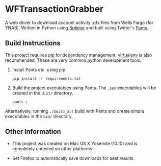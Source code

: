 WFTransactionGrabber
=================

A web driver to download account activity .qfx files from Wells Fargo (for YNAB). Written in Python using [Splinter](http://splinter.cobrateam.info/) and built using Twitter's [Pants](https://pantsbuild.github.io/).


Build Instructions
------------------

This project requires [pip](https://pypi.python.org/pypi/pip) for dependency management. [virtualenv](http://virtualenv.readthedocs.org/en/latest/) is also recommended. These are very common python development tools.

1.  Install Pants etc. using pip.

    ```{bash}
    pip install -r requirements.txt
    ```

1.  Build the project executables using Pants. The `.pex` executables will be created in the `dist/` directory.

    ```{bash}
    pants :
    ```

Alternatively, running `./build_all` build with Pants and create simple executables in the `bin/` directory.


Other Information
-----------------
* This project was created on Mac OS X Yosemite (10.10) and is completely untested on other platforms.

* Set Firefox to automatically save downloads for best results.
